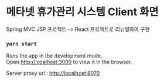 # 메타넷 휴가관리 시스템 Client 화면

Spring MVC JSP 프로젝트 -> React 프로젝트로 리뉴얼하여 구현

### `yarn start`

Runs the app in the development mode.\
Open [http://localhost:3000](http://localhost:3000) to view it in the browser.

Server proxy url : [http://localhost:8070](http://localhost:8070)
